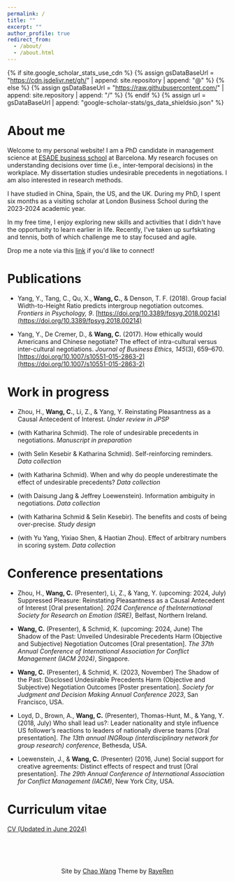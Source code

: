 ```yaml
---
permalink: /
title: ""
excerpt: ""
author_profile: true
redirect_from: 
  - /about/
  - /about.html
---
```


{% if site.google_scholar_stats_use_cdn %}
{% assign gsDataBaseUrl = "https://cdn.jsdelivr.net/gh/" | append: site.repository | append: "@" %}
{% else %}
{% assign gsDataBaseUrl = "https://raw.githubusercontent.com/" | append: site.repository | append: "/" %}
{% endif %}
{% assign url = gsDataBaseUrl | append: "google-scholar-stats/gs_data_shieldsio.json" %}

<span class='anchor' id='about-me'></span>
# About me

Welcome to my personal website! I am a PhD candidate in management science at [ESADE business school](https://www.esade.edu/en) at Barcelona. My research focuses on understanding decisions over time (i.e., inter-temporal decisions) in the workplace. My dissertation studies undesirable precedents in negotiations. I am also interested in research methods. 

I have studied in China, Spain, the US, and the UK. During my PhD, I spent six months as a visiting scholar at London Business School during the 2023-2024 academic year.

In my free time, I enjoy exploring new skills and activities that I didn't have the opportunity to learn earlier in life. Recently, I've taken up surfskating and tennis, both of which challenge me to stay focused and agile.

Drop me a note via this [link](mailto:chao.wang@esade.edu) if you'd like to connect!

<span class='anchor' id='publications'></span>
# Publications

- Yang, Y., Tang, C., Qu, X., **Wang, C.**, & Denson, T. F. (2018). Group facial Width-to-Height Ratio predicts intergroup negotiation outcomes. *Frontiers in Psychology, 9*. [https://doi.org/10.3389/fpsyg.2018.00214](https://doi.org/10.3389/fpsyg.2018.00214)

- Yang, Y., De Cremer, D., & **Wang, C.** (2017). How ethically would Americans and Chinese negotiate? The effect of intra-cultural versus inter-cultural negotiations. *Journal of Business Ethics, 145*(3), 659–670. [https://doi.org/10.1007/s10551-015-2863-2](https://doi.org/10.1007/s10551-015-2863-2)

<span class='anchor' id='work-in-progress'></span>
# Work in progress

- Zhou, H., **Wang, C.**, Li, Z., & Yang, Y. Reinstating Pleasantness as a Causal Antecedent of Interest. *Under review in JPSP*

- (with Katharina Schmid). The role of undesirable precedents in negotiations. *Manuscript in preparation*

- (with Selin Kesebir & Katharina Schmid). Self-reinforcing reminders. *Data collection*

- (with Katharina Schmid). When and why do people underestimate the effect of undesirable precedents? *Data collection*

- (with Daisung Jang & Jeffrey Loewenstein). Information ambiguity in negotiations. *Data collection*
  
- (with Katharina Schmid & Selin Kesebir). The benefits and costs of being over-precise. *Study design*

- (with Yu Yang, Yixiao Shen, & Haotian Zhou). Effect of arbitrary numbers in scoring system. *Data collection*

<span class='anchor' id='presentations'></span>
# Conference presentations

- Zhou, H., **Wang, C.** (Presenter), Li, Z., & Yang, Y. (upcoming: 2024, July) Suppressed Pleasure: Reinstating Pleasantness as a Causal Antecedent of Interest [Oral presentation]. *2024 Conference of theInternational Society for Research on Emotion (ISRE)*, Belfast, Northern Ireland.

- **Wang, C.** (Presenter), & Schmid, K. (upcoming: 2024, June) The Shadow of the Past: Unveiled Undesirable Precedents Harm (Objective and Subjective) Negotiation Outcomes [Oral presentation]. *The 37th Annual Conference of International Association for Conflict Management (IACM 2024)*, Singapore.

- **Wang, C.** (Presenter), & Schmid, K. (2023, November) The Shadow of the Past: Disclosed Undesirable Precedents Harm (Objective and Subjective) Negotiation Outcomes [Poster presentation]. *Society for Judgment and Decision Making Annual Conference 2023*, San Francisco, USA.

- Loyd, D., Brown, A., **Wang, C.** (Presenter), Thomas-Hunt, M., & Yang, Y. (2018, July) Who shall lead us?: Leader nationality and style influence US follower’s reactions to leaders of nationally diverse teams [Oral presentation]. *The 13th annual INGRoup (interdisciplinary network for group research) conference*, Bethesda, USA.

- Loewenstein, J., & **Wang, C.** (Presenter) (2016, June) Social support for creative agreements: Distinct effects of respect and trust [Oral presentation]. *The 29th Annual Conference of International Association for Conflict Management (IACM)*, New York City, USA.

<span class='anchor' id='cv'></span>
# Curriculum vitae

<a href="https://chaodwang.github.io/_pages/CV_Chao_Wang_Current.pdf" class="image fit" target="_blank">CV (Updated in June 2024)</a>

<br>
<br>
<br>



<p align="center">
Site by <a href="https://chaodwang.github.io/" target="_blank">Chao Wang</a> Theme by <a href="https://rayeren.github.io/" target="_blank">RayeRen</a>
</p>









